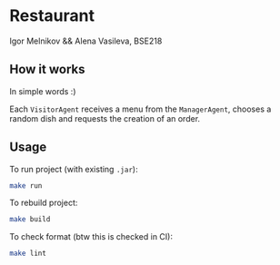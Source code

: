 # Restaurant

Igor Melnikov && Alena Vasileva, BSE218

## How it works

In simple words :)

Each `VisitorAgent` receives a menu from the `ManagerAgent`,
chooses a random dish and requests the creation of an order.

## Usage

To run project (with existing `.jar`):
```bash
make run
```

To rebuild project:
```bash
make build
```

To check format (btw this is checked in CI):
```bash
make lint
```
